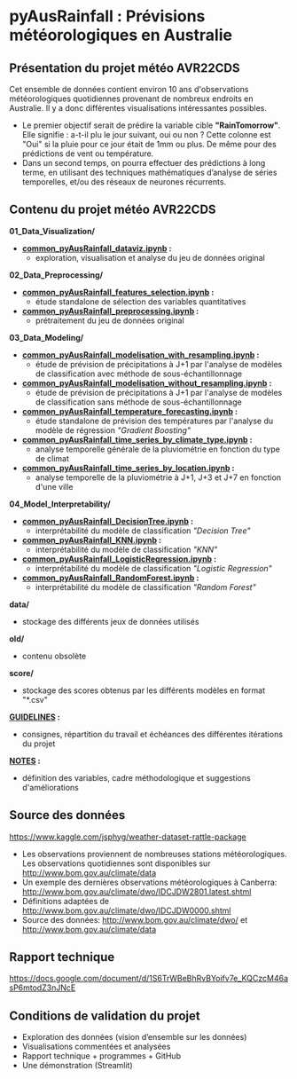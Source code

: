 # pyAusRainfall : Prévisions météorologiques en Australie

## Présentation du projet météo AVR22CDS
Cet ensemble de données contient environ 10 ans d'observations météorologiques quotidiennes provenant de nombreux endroits en Australie. Il y a donc différentes visualisations intéressantes possibles.
- Le premier objectif serait de prédire la variable cible **"RainTomorrow"**. Elle signifie : a-t-il plu le jour suivant, oui ou non ? Cette colonne est "Oui" si la pluie pour ce jour était de 1mm ou plus. De même pour des prédictions de vent ou température.
- Dans un second temps, on pourra effectuer des prédictions à long terme, en utilisant des techniques mathématiques d’analyse de séries temporelles, et/ou des réseaux de neurones récurrents.

## Contenu du projet météo AVR22CDS
**01_Data_Visualization/**
- **[common_pyAusRainfall_dataviz.ipynb](https://github.com/DataScientest-Studio/pyAusRainfall/blob/main/01_Data_Visualization/common_pyAusRainfall_dataviz.ipynb) :** 
    - exploration, visualisation et analyse du jeu de données original

**02_Data_Preprocessing/**
- **[common_pyAusRainfall_features_selection.ipynb](https://github.com/DataScientest-Studio/pyAusRainfall/blob/main/02_Data_Preprocessing/common_pyAusRainfall_features_selection.ipynb) :** 
    - étude standalone de sélection des variables quantitatives
- **[common_pyAusRainfall_preprocessing.ipynb](https://github.com/DataScientest-Studio/pyAusRainfall/blob/main/02_Data_Preprocessing/common_pyAusRainfall_preprocessing.ipynb) :** 
    - prétraitement du jeu de données original

**03_Data_Modeling/**
- **[common_pyAusRainfall_modelisation_with_resampling.ipynb](https://github.com/DataScientest-Studio/pyAusRainfall/blob/main/03_Data_Modeling/common_pyAusRainfall_modelisation_with_resampling.ipynb) :**
    - étude de prévision de précipitations à J+1 par l'analyse de modèles de classification avec méthode de sous-échantillonnage
- **[common_pyAusRainfall_modelisation_without_resampling.ipynb](https://github.com/DataScientest-Studio/pyAusRainfall/blob/main/03_Data_Modeling/common_pyAusRainfall_modelisation_without_resampling.ipynb) :** 
    - étude de prévision de précipitations à J+1 par l'analyse de modèles de classification sans méthode de sous-échantillonnage
- **[common_pyAusRainfall_temperature_forecasting.ipynb](https://github.com/DataScientest-Studio/pyAusRainfall/blob/main/03_Data_Modeling/common_pyAusRainfall_temperature_forecasting.ipynb) :** 
    - étude standalone de prévision des températures par l'analyse du modèle de régression *"Gradient Boosting"*
- **[common_pyAusRainfall_time_series_by_climate_type.ipynb](https://github.com/DataScientest-Studio/pyAusRainfall/blob/main/03_Data_Modeling/common_pyAusRainfall_time_series_by_climate_type.ipynb) :** 
    - analyse temporelle générale de la pluviométrie en fonction du type de climat
- **[common_pyAusRainfall_time_series_by_location.ipynb](https://github.com/DataScientest-Studio/pyAusRainfall/blob/main/03_Data_Modeling/common_pyAusRainfall_time_series_by_location.ipynb) :** 
    - analyse temporelle de la pluviométrie à J+1, J+3 et J+7 en fonction d'une ville

**04_Model_Interpretability/**
- **[common_pyAusRainfall_DecisionTree.ipynb](https://github.com/DataScientest-Studio/pyAusRainfall/blob/main/04_Model_Interpretability/common_pyAusRainfall_DecisionTree.ipynb) :**
    - interprétabilité du modèle de classification *"Decision Tree"*
- **[common_pyAusRainfall_KNN.ipynb](https://github.com/DataScientest-Studio/pyAusRainfall/blob/main/04_Model_Interpretability/common_pyAusRainfall_KNN.ipynb) :**
    - interprétabilité du modèle de classification *"KNN"*
- **[common_pyAusRainfall_LogisticRegression.ipynb](https://github.com/DataScientest-Studio/pyAusRainfall/blob/main/04_Model_Interpretability/common_pyAusRainfall_LogisticRegression.ipynb) :**
    - interprétabilité du modèle de classification *"Logistic Regression"*
- **[common_pyAusRainfall_RandomForest.ipynb](https://github.com/DataScientest-Studio/pyAusRainfall/blob/main/04_Model_Interpretability/common_pyAusRainfall_RandomForest.ipynb) :**
    - interprétabilité du modèle de classification *"Random Forest"*
    
**data/**
- stockage des différents jeux de données utilisés

**old/**
- contenu obsolète

**score/**
- stockage des scores obtenus par les différents modèles en format "*.csv"
    
**[GUIDELINES](https://github.com/DataScientest-Studio/pyAusRainfall/blob/main/GUIDELINES.md) :**
- consignes, répartition du travail et échéances des différentes itérations du projet
    
**[NOTES](https://github.com/DataScientest-Studio/pyAusRainfall/blob/main/NOTES.md) :**
- définition des variables, cadre méthodologique et suggestions d'améliorations  
    
## Source des données
https://www.kaggle.com/jsphyg/weather-dataset-rattle-package

- Les observations proviennent de nombreuses stations météorologiques. Les observations quotidiennes sont disponibles sur http://www.bom.gov.au/climate/data
- Un exemple des dernières observations météorologiques à Canberra: http://www.bom.gov.au/climate/dwo/IDCJDW2801.latest.shtml
- Définitions adaptées de http://www.bom.gov.au/climate/dwo/IDCJDW0000.shtml
- Source des données: http://www.bom.gov.au/climate/dwo/ et http://www.bom.gov.au/climate/data

## Rapport technique
https://docs.google.com/document/d/1S6TrWBeBhRvBYoifv7e_KQCzcM46asP6mtodZ3nJNcE

## Conditions de validation du projet
- Exploration des données (vision d’ensemble sur les données)
- Visualisations commentées et analysées
- Rapport technique + programmes + GitHub
- Une démonstration (Streamlit)
